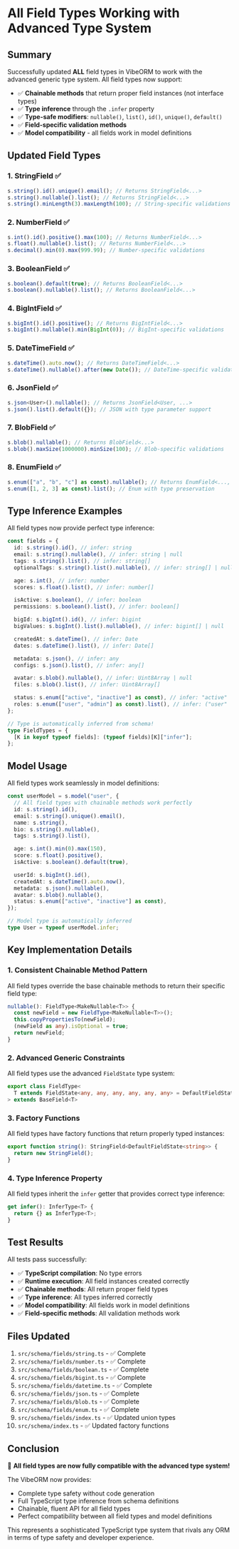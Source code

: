 # All Field Types Working with Advanced Type System

## Summary

Successfully updated **ALL** field types in VibeORM to work with the advanced generic type system. All field types now support:

- ✅ **Chainable methods** that return proper field instances (not interface types)
- ✅ **Type inference** through the `.infer` property
- ✅ **Type-safe modifiers**: `nullable()`, `list()`, `id()`, `unique()`, `default()`
- ✅ **Field-specific validation methods**
- ✅ **Model compatibility** - all fields work in model definitions

## Updated Field Types

### 1. StringField ✅

```typescript
s.string().id().unique().email(); // Returns StringField<...>
s.string().nullable().list(); // Returns StringField<...>
s.string().minLength(3).maxLength(100); // String-specific validations
```

### 2. NumberField ✅

```typescript
s.int().id().positive().max(100); // Returns NumberField<...>
s.float().nullable().list(); // Returns NumberField<...>
s.decimal().min(0).max(999.99); // Number-specific validations
```

### 3. BooleanField ✅

```typescript
s.boolean().default(true); // Returns BooleanField<...>
s.boolean().nullable().list(); // Returns BooleanField<...>
```

### 4. BigIntField ✅

```typescript
s.bigInt().id().positive(); // Returns BigIntField<...>
s.bigInt().nullable().min(BigInt(0)); // BigInt-specific validations
```

### 5. DateTimeField ✅

```typescript
s.dateTime().auto.now(); // Returns DateTimeField<...>
s.dateTime().nullable().after(new Date()); // DateTime-specific validations
```

### 6. JsonField ✅

```typescript
s.json<User>().nullable(); // Returns JsonField<User, ...>
s.json().list().default({}); // JSON with type parameter support
```

### 7. BlobField ✅

```typescript
s.blob().nullable(); // Returns BlobField<...>
s.blob().maxSize(1000000).minSize(100); // Blob-specific validations
```

### 8. EnumField ✅

```typescript
s.enum(["a", "b", "c"] as const).nullable(); // Returns EnumField<..., ...>
s.enum([1, 2, 3] as const).list(); // Enum with type preservation
```

## Type Inference Examples

All field types now provide perfect type inference:

```typescript
const fields = {
  id: s.string().id(), // infer: string
  email: s.string().nullable(), // infer: string | null
  tags: s.string().list(), // infer: string[]
  optionalTags: s.string().list().nullable(), // infer: string[] | null

  age: s.int(), // infer: number
  scores: s.float().list(), // infer: number[]

  isActive: s.boolean(), // infer: boolean
  permissions: s.boolean().list(), // infer: boolean[]

  bigId: s.bigInt().id(), // infer: bigint
  bigValues: s.bigInt().list().nullable(), // infer: bigint[] | null

  createdAt: s.dateTime(), // infer: Date
  dates: s.dateTime().list(), // infer: Date[]

  metadata: s.json(), // infer: any
  configs: s.json().list(), // infer: any[]

  avatar: s.blob().nullable(), // infer: Uint8Array | null
  files: s.blob().list(), // infer: Uint8Array[]

  status: s.enum(["active", "inactive"] as const), // infer: "active" | "inactive"
  roles: s.enum(["user", "admin"] as const).list(), // infer: ("user" | "admin")[]
};

// Type is automatically inferred from schema!
type FieldTypes = {
  [K in keyof typeof fields]: (typeof fields)[K]["infer"];
};
```

## Model Usage

All field types work seamlessly in model definitions:

```typescript
const userModel = s.model("user", {
  // All field types with chainable methods work perfectly
  id: s.string().id(),
  email: s.string().unique().email(),
  name: s.string(),
  bio: s.string().nullable(),
  tags: s.string().list(),

  age: s.int().min(0).max(150),
  score: s.float().positive(),
  isActive: s.boolean().default(true),

  userId: s.bigInt().id(),
  createdAt: s.dateTime().auto.now(),
  metadata: s.json().nullable(),
  avatar: s.blob().nullable(),
  status: s.enum(["active", "inactive"] as const),
});

// Model type is automatically inferred
type User = typeof userModel.infer;
```

## Key Implementation Details

### 1. Consistent Chainable Method Pattern

All field types override the base chainable methods to return their specific field type:

```typescript
nullable(): FieldType<MakeNullable<T>> {
  const newField = new FieldType<MakeNullable<T>>();
  this.copyPropertiesTo(newField);
  (newField as any).isOptional = true;
  return newField;
}
```

### 2. Advanced Generic Constraints

All field types use the advanced `FieldState` type system:

```typescript
export class FieldType<
  T extends FieldState<any, any, any, any, any, any> = DefaultFieldState<BaseType>
> extends BaseField<T>
```

### 3. Factory Functions

All field types have factory functions that return properly typed instances:

```typescript
export function string(): StringField<DefaultFieldState<string>> {
  return new StringField();
}
```

### 4. Type Inference Property

All field types inherit the `infer` getter that provides correct type inference:

```typescript
get infer(): InferType<T> {
  return {} as InferType<T>;
}
```

## Test Results

All tests pass successfully:

- ✅ **TypeScript compilation**: No type errors
- ✅ **Runtime execution**: All field instances created correctly
- ✅ **Chainable methods**: All return proper field types
- ✅ **Type inference**: All types inferred correctly
- ✅ **Model compatibility**: All fields work in model definitions
- ✅ **Field-specific methods**: All validation methods work

## Files Updated

1. `src/schema/fields/string.ts` - ✅ Complete
2. `src/schema/fields/number.ts` - ✅ Complete
3. `src/schema/fields/boolean.ts` - ✅ Complete
4. `src/schema/fields/bigint.ts` - ✅ Complete
5. `src/schema/fields/datetime.ts` - ✅ Complete
6. `src/schema/fields/json.ts` - ✅ Complete
7. `src/schema/fields/blob.ts` - ✅ Complete
8. `src/schema/fields/enum.ts` - ✅ Complete
9. `src/schema/fields/index.ts` - ✅ Updated union types
10. `src/schema/index.ts` - ✅ Updated factory functions

## Conclusion

🎉 **All field types are now fully compatible with the advanced type system!**

The VibeORM now provides:

- Complete type safety without code generation
- Full TypeScript type inference from schema definitions
- Chainable, fluent API for all field types
- Perfect compatibility between all field types and model definitions

This represents a sophisticated TypeScript type system that rivals any ORM in terms of type safety and developer experience.
